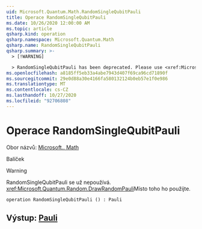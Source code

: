 ```yaml
---
uid: Microsoft.Quantum.Math.RandomSingleQubitPauli
title: Operace RandomSingleQubitPauli
ms.date: 10/26/2020 12:00:00 AM
ms.topic: article
qsharp.kind: operation
qsharp.namespace: Microsoft.Quantum.Math
qsharp.name: RandomSingleQubitPauli
qsharp.summary: >-
  > [!WARNING]

  > RandomSingleQubitPauli has been deprecated. Please use <xref:Microsoft.Quantum.Random.DrawRandomPauli> instead.
ms.openlocfilehash: a8185ff5eb33a4abe7943d407f69ca96cd71890f
ms.sourcegitcommit: 29e0d88a30e4166fa580132124b0eb57e1f0e986
ms.translationtype: MT
ms.contentlocale: cs-CZ
ms.lasthandoff: 10/27/2020
ms.locfileid: "92706808"
---
```

# <a name="randomsinglequbitpauli-operation"></a>Operace RandomSingleQubitPauli

Obor názvů: [Microsoft.. Math](xref:Microsoft.Quantum.Math)

Balíček [](https://nuget.org/packages/)


> [!WARNING]
> RandomSingleQubitPauli se už nepoužívá. <xref:Microsoft.Quantum.Random.DrawRandomPauli>Místo toho ho použijte.



```qsharp
operation RandomSingleQubitPauli () : Pauli
```


## <a name="output--pauli"></a>Výstup: [Pauli](xref:microsoft.quantum.lang-ref.pauli)

